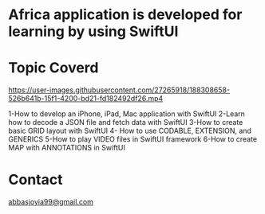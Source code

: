 # Africa application is developed for learning by using SwiftUI

# Topic Coverd



https://user-images.githubusercontent.com/27265918/188308658-526b641b-15f1-4200-bd21-fd182492df26.mp4



1-How to develop an iPhone, iPad, Mac application with SwiftUI 
2-Learn how to decode a JSON file and fetch data with SwiftUI
3-How to create basic GRID layout with SwiftUI 
4- How to use CODABLE, EXTENSION, and GENERICS
5-How to play VIDEO files in SwiftUI framework
6-How to create MAP with ANNOTATIONS in SwiftUI

# Contact 
abbasjoyia99@gmail.com
